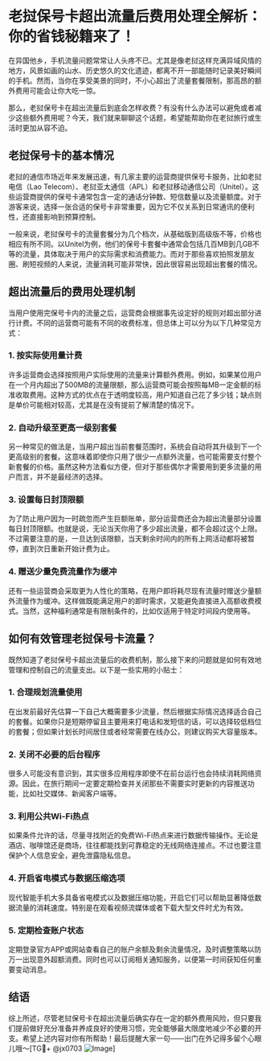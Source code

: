 # 老挝保号卡超出流量后费用处理全解析：你的省钱秘籍来了！

在异国他乡，手机流量问题常常让人头疼不已。尤其是像老挝这样充满异域风情的地方，风景如画的山水、历史悠久的文化遗迹，都离不开一部能随时记录美好瞬间的手机。然而，当你在享受美景的同时，不小心超出了流量套餐限制，那高昂的额外费用可能会让你大吃一惊。

那么，老挝保号卡在超出流量后到底会怎样收费？有没有什么办法可以避免或者减少这些额外费用呢？今天，我们就来聊聊这个话题，希望能帮助你在老挝旅行或生活时更加从容不迫。

## 老挝保号卡的基本情况

老挝的通信市场近年来发展迅速，有几家主要的运营商提供保号卡服务，比如老挝电信（Lao Telecom）、老挝亚太通信（APL）和老挝移动通信公司（Unitel）。这些运营商提供的保号卡通常包含一定的通话分钟数、短信数量以及流量额度。对于游客来说，选择一张合适的保号卡非常重要，因为它不仅关系到日常通讯的便利性，还直接影响到预算控制。

一般来说，老挝保号卡的流量套餐分为几个档次，从基础版到高级版不等，价格也相应有所不同。以Unitel为例，他们的保号卡套餐中通常会包括几百MB到几GB不等的流量，具体取决于用户的实际需求和消费能力。而对于那些喜欢拍照发朋友圈、刷短视频的人来说，流量消耗可能非常快，因此很容易出现超出套餐的情况。

## 超出流量后的费用处理机制

当用户使用完保号卡内的流量之后，运营商会根据事先设定好的规则对超出部分进行计费。不同的运营商可能有不同的收费标准，但总体上可以分为以下几种常见方式：

### 1. **按实际使用量计费**
   许多运营商会选择按照用户实际使用的流量来计算额外费用。例如，如果某位用户在一个月内超出了500MB的流量限额，那么运营商可能会按照每MB一定金额的标准收取费用。这种方式的优点在于透明度较高，用户知道自己花了多少钱；缺点则是单价可能相对较高，尤其是在没有提前了解清楚的情况下。

### 2. **自动升级至更高一级别套餐**
   另一种常见的做法是，当用户超出当前套餐范围时，系统会自动将其升级到下一个更高级别的套餐。这意味着即使你只用了很少一点额外流量，也可能需要支付整个新套餐的价格。虽然这种方法看似方便，但对于那些偶尔才需要用到更多流量的用户而言，并不是最经济的选择。

### 3. **设置每日封顶限额**
   为了防止用户因为一时疏忽而产生巨额账单，部分运营商还会为超出流量部分设置每日封顶限额。也就是说，无论当天你用了多少超出流量，都不会超过这个上限。不过需要注意的是，一旦达到该限额，当天剩余时间内的所有上网活动都将被暂停，直到次日重新开始计费为止。

### 4. **赠送少量免费流量作为缓冲**
   还有一些运营商会采取更为人性化的策略，在用户即将耗尽现有流量时赠送少量额外流量作为缓冲。这样做既能满足用户的即时需求，又能避免直接进入高额收费模式。当然，这种福利通常是有限制条件的，比如仅适用于特定时间段内使用等。

## 如何有效管理老挝保号卡流量？

既然知道了老挝保号卡超出流量后的收费机制，那么接下来的问题就是如何有效地管理和控制自己的流量支出。以下是一些实用的小贴士：

### 1. **合理规划流量使用**
   在出发前最好先估算一下自己大概需要多少流量，然后根据实际情况选择适合自己的套餐。如果你只是短期停留且主要用来打电话和发短信的话，可以选择较低档位的套餐；但如果计划长时间居住或者经常需要在线办公，则建议购买大容量版本。

### 2. **关闭不必要的后台程序**
   很多人可能没有意识到，其实很多应用程序即使不在前台运行也会持续消耗网络资源。因此，在旅行期间一定要定期检查并关闭那些不需要实时更新的内容推送功能，比如社交媒体、新闻客户端等。

### 3. **利用公共Wi-Fi热点**
   如果条件允许的话，尽量寻找附近的免费Wi-Fi热点来进行数据传输操作。无论是酒店、咖啡馆还是商场，往往都能找到可靠稳定的无线网络连接点。不过也要注意保护个人信息安全，避免泄露隐私信息。

### 4. **开启省电模式与数据压缩选项**
   现代智能手机大多具备省电模式以及数据压缩功能，开启它们可以帮助显著降低数据流量的消耗速度。特别是在观看视频流媒体或者下载大型文件时尤为有效。

### 5. **定期检查账户状态**
   定期登录官方APP或网站查看自己的账户余额及剩余流量情况，及时调整策略以防万一出现意外超额消费。同时也可以订阅相关通知服务，以便第一时间获知任何重要变动消息。

## 结语

综上所述，尽管老挝保号卡在超出流量后确实存在一定的额外费用风险，但只要我们提前做好充分准备并养成良好的使用习惯，完全能够最大限度地减少不必要的开支。希望上述内容对你有所帮助！最后提醒大家一句——出门在外记得多留个心眼儿哦～[TG💪+ @jx0703 ![Image](https://github.com/user-attachments/assets/dbca1d08-cadb-493c-b0ec-ad6f7a83f270)]